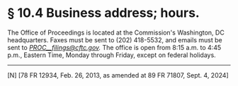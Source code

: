 # § 10.4   Business address; hours.

The Office of Proceedings is located at the Commission's Washington, DC headquarters. Faxes must be sent to (202) 418-5532, and emails must be sent to *PROC__filings@cftc.gov.* The office is open from 8:15 a.m. to 4:45 p.m., Eastern Time, Monday through Friday, except on federal holidays.



---

[N] [78 FR 12934, Feb. 26, 2013, as amended at 89 FR 71807, Sept. 4, 2024]




